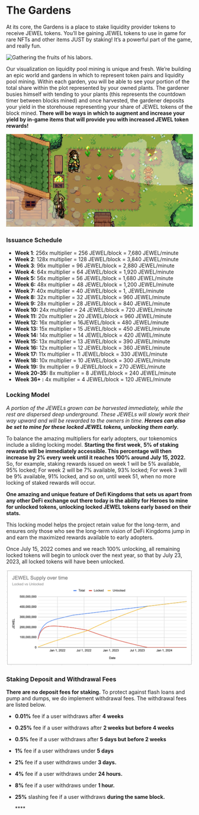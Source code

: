 # The Gardens

At its core, the Gardens is a place to stake liquidity provider tokens to receive JEWEL tokens. You’ll be gaining JEWEL tokens to use in game for rare NFTs and other items JUST by staking! It’s a powerful part of the game, and really fun.

![Gathering the fruits of his labors.](https://lh3.googleusercontent.com/aRXlckUEe4m-pjzvf4yGOfjWEI3wGaKkUfkibFTr0ajqytksCOG8EcyLwsymZ54ncsx_VdI5JH9p2NLi7y_zrSoJdCBcG9XiK2yGZnIYauHkVuO9_Ec73j1_UpYOSJ_T7ceWw1YY)

Our visualization on liquidity pool mining is unique and fresh. We’re building an epic world and gardens in which to represent token pairs and liquidity pool mining. Within each garden, you will be able to see your portion of the total share within the plot represented by your owned plants. The gardener busies himself with tending to your plants \(this represents the countdown timer between blocks mined\) and once harvested, the gardener deposits your yield in the storehouse representing your share of JEWEL tokens of the block mined. **There will be ways in which to augment and increase your yield by in-game items that will provide you with increased JEWEL token rewards!**

![](../.gitbook/assets/gardenwp.jpeg)

### Issuance Schedule

* **Week 1**: 256x multiplier = 256 JEWEL/block = 7,680 JEWEL/minute
* **Week 2**: 128x multiplier = 128 JEWEL/block = 3,840 JEWEL/minute
* **Week 3**: 96x multiplier = 96 JEWEL/block = 2,880 JEWEL/minute
* **Week 4**: 64x multiplier = 64 JEWEL/block = 1,920 JEWEL/minute
* **Week 5:** 56x multiplier = 56 JEWEL/block = 1,680 JEWEL/minute
* **Week 6:** 48x multiplier = 48 JEWEL/block = 1,200 JEWEL/minute
* **Week 7:** 40x multiplier = 40 JEWEL/block = 1, JEWEL/minute
* **Week 8:** 32x multiplier = 32 JEWEL/block = 960 JEWEL/minute
* **Week 9:** 28x multiplier = 28 JEWEL/block = 840 JEWEL/minute
* **Week 10:** 24x multiplier = 24 JEWEL/block = 720 JEWEL/minute
* **Week 11:** 20x multiplier = 20 JEWEL/block = 960 JEWEL/minute
* **Week 12:** 16x multiplier = 16JEWEL/block = 480 JEWEL/minute
* **Week 13:** 15x multiplier = 15 JEWEL/block = 450 JEWEL/minute
* **Week 14:** 14x multiplier = 14 JEWEL/block = 420 JEWEL/minute
* **Week 15:**  13x multiplier = 13 JEWEL/block = 390 JEWEL/minute
* **Week 16:** 12x multiplier = 12 JEWEL/block = 360 JEWEL/minute
* **Week 17:** 11x multiplier = 11 JEWEL/block = 330 JEWEL/minute
* **Week 18:** 10x multiplier = 10 JEWEL/block = 300 JEWEL/minute
* **Week 19:** 9x multiplier = 9 JEWEL/block = 270 JEWEL/minute
* **Week 20-35:** 8x multiplier = 8 JEWEL/block = 240 JEWEL/minute
* **Week 36+ :** 4x multiplier = 4 JEWEL/block = 120 JEWEL/minute

### Locking Model

_A portion of the JEWELs grown can be harvested immediately, while the rest are dispersed deep underground. These JEWELs will slowly work their way upward and will be rewarded to the owners in time. **Heroes can also be set to mine for these locked JEWEL tokens, unlocking them early.**_

To balance the amazing multipliers for early adopters, our tokenomics include a sliding locking model. **Starting the first week**, **5% of staking rewards will be immediately accessible. This percentage will then increase by 2% every week until it reaches 100% around July 15, 2022.** So, for example, staking rewards issued on week 1 will be 5% available, 95% locked; For week 2 will be 7% available, 93% locked; For week 3 will be 9% available, 91% locked, and so on, until week 51, when no more locking of staked rewards will occur.

**One amazing and unique feature of Defi Kingdoms that sets us apart from any other DeFi exchange out there today is the ability for Heroes to mine for unlocked tokens, unlocking locked JEWEL tokens early based on their stats.**

This locking model helps the project retain value for the long-term, and ensures only those who see the long-term vision of DeFi Kingdoms jump in and earn the maximized rewards available to early adopters.

Once July 15, 2022 comes and we reach 100% unlocking, all remaining locked tokens will begin to unlock over the next year, so that by July 23, 2023, all locked tokens will have been unlocked.

![](../.gitbook/assets/screen-shot-2021-07-31-at-10.02.00-pm.png)

### **Staking Deposit and Withdrawal Fees**

**There are no deposit fees for staking.** To protect against flash loans and pump and dumps, we do implement withdrawal fees. The withdrawal fees are listed below.

* **0.01%** fee if a user withdraws after **4 weeks**
* **0.25%** fee if a user withdraws after **2 weeks but before 4 weeks**
* **0.5%** fee if a user withdraws after **5 days but before 2 weeks**
* **1%** fee if a user withdraws under **5 days**
* **2%** fee if a user withdraws under **3 days.** 
* **4%** fee if a user withdraws under **24 hours.** 
* **8%** fee if a user withdraws under **1 hour.**
* **25%** slashing fee if a user withdraws **during the same block.**

  \*\*\*\*

